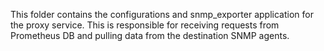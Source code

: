This folder contains the configurations and snmp_exporter application for the proxy service. This is responsible for receiving requests from Prometheus DB and pulling data from the destination SNMP agents.